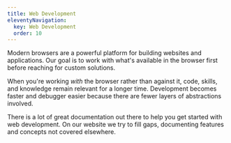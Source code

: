```yaml
---
title: Web Development
eleventyNavigation:
  key: Web Development
  order: 10
---
```


Modern browsers are a powerful platform for building websites and applications. Our goal is to work with what's available in the browser first before reaching for custom solutions.

When you're working _with_ the browser rather than against it, code, skills, and knowledge remain relevant for a longer time. Development becomes faster and debugger easier because there are fewer layers of abstractions involved.

There is a lot of great documentation out there to help you get started with web development. On our website we try to fill gaps, documenting features and concepts not covered elsewhere.
